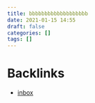 ```yaml
---
title: bbbbbbbbbbbbbbbbbbb
date: 2021-01-15 14:55
draft: false
categories: []
tags: []
---
```



# Backlinks

- [inbox](inbox)
